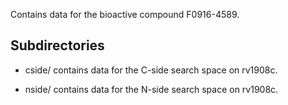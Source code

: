 Contains data for the bioactive compound F0916-4589.

## Subdirectories

- cside/ contains data for the C-side search space on rv1908c.

- nside/ contains data for the N-side search space on rv1908c.

